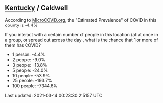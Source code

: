 
## [Kentucky](/united-states/kentucky) / Caldwell

According to [MicroCOVID.org](http://microcovid.org),
the "Estimated Prevalence" of COVID in this county is -4.4%

If you interact with a certain number of people in this location
(all at once in a group, or spread out across the day), what is the chance that
1 or more of them has COVID?

- 1 person: -4.4%
- 2 people: -9.0%
- 3 people: -13.8%
- 5 people: -24.0%
- 10 people: -53.9%
- 25 people: -193.7%
- 100 people: -7344.6%

Last updated: 2021-03-14 00:23:30.215157 UTC
